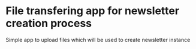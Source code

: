 # File transfering app for newsletter creation process

Simple app to upload files which will be used to create newsletter instance
